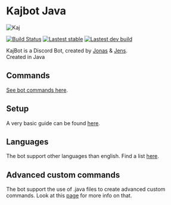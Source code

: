 # Kajbot Java
![Kaj](https://avatars0.githubusercontent.com/u/37408794?s=400&u=45274bd3f9a554a4a28aed9df9a51f9515f9f679&v=4)

[![Build Status](https://jenkins.jensz12.com/buildStatus/icon?job=Kajbot-Discord)](https://jenkins.jensz12.com/job/Kajbot-Discord/)
[![Lastest stable](https://jenkins.jensz12.com/job/Kajbot-Discord/badge/icon?subject=Download&status=latest%20stable&color=darkturquoise)](https://jenkins.jensz12.com/job/Kajbot-Discord/lastSuccessfulBuild/deployedArtifacts/download/artifact.1/)
[![Lastest dev build](https://jenkins.jensz12.com/job/Kajbot-Discord/badge/icon?subject=Download&status=latest%20latest%20build&color=darkturquoise)](https://jenkins.jensz12.com/job/Kajbot-Discord-Dev/lastSuccessfulBuild/deployedArtifacts/download/artifact.1/)


KajBot is a Discord Bot, created by [Jonas](https://twitter.com/minemand) & [Jens](https://twitter.com/jensz12).\
Created in Java

## Commands
[See bot commands here](https://github.com/KajBot/Kajbot-java/wiki/Commands).

## Setup

A very basic guide can be found [here](https://github.com/KajBot/Kajbot-java/wiki/Setup).

## Languages

The bot support other languages than english. Find a list [here](https://github.com/KajBot/Kajbot-java/wiki/Languages).

## Advanced custom commands

The bot support the use of .java files to create advanced custom commands. Look at this [page](https://github.com/KajBot/Kajbot-java/wiki/Advanced-Custom-Command-Example) for more info on that.

